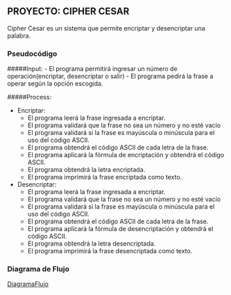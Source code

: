 ﻿## PROYECTO: CIPHER CESAR
Cipher Cesar es un sistema que permite encriptar y desencriptar una palabra.
### Pseudocódigo

#####Input:
    - El programa permitirá ingresar un número de operación(encriptar, desencriptar o salir)
    - El programa pedirá la frase a operar según la opción escogida.

#####Process: 
- Encriptar:
    - El programa leerá la frase ingresada a encriptar.
    - El programa validará que la frase no sea un número y no esté vacío
    - El programa validará si la frase es mayúscula o minúscula para el uso del código ASCII.
    - El programa obtendrá el código ASCII de cada letra de la frase.
    - El programa aplicará la fórmula de encriptación y obtendrá el código ASCII.
    - El programa obtendrá la letra encriptada.
    - El programa imprimirá la frase encriptada como texto.
- Desencriptar:
    - El programa leerá la frase ingresada a encriptar.
    - El programa validará que la frase no sea un número y no esté vacío
    - El programa validará si la frase es mayúscula o minúscula para el uso del código ASCII.
    - El programa obtendrá el código ASCII de cada letra de la frase.
    - El programa aplicará la fórmula de desencriptación y obtendrá el código ASCII.
    - El programa obtendrá la letra desencriptada.
    - El programa imprimirá la frase desencriptada como texto.
### Diagrama de Flujo
[DiagramaFlujo](https://github.com/CSOSAQ/CIPHERANDDECIPHER/blob/master/assets/DF.svg)
